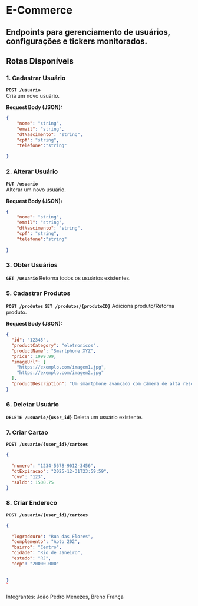 # E-Commerce


Endpoints para gerenciamento de usuários, configurações e tickers monitorados.
---

## **Rotas Disponíveis**

### **1. Cadastrar Usuário**
**`POST /usuario`**  
Cria um novo usuário.

**Request Body (JSON):**
```json
{
    "nome": "string",
    "email": "string",
    "dtNascimento": "string",
    "cpf": "string",
    "telefone":"string"
    
}
```
### **2. Alterar Usuário**
**`PUT /usuario`**  
Alterar um novo usuário.

**Request Body (JSON):**
```json
{
    "nome": "string",
    "email": "string",
    "dtNascimento": "string",
    "cpf": "string",
    "telefone":"string"
    
}
```

### **3. Obter Usuários**
**`GET /usuario`**
Retorna todos os usuários existentes.



### **5. Cadastrar Produtos**
**`POST /produtos`**
**`GET /produtos/{produtoID}`**
Adiciona produto/Retorna produto.

**Request Body (JSON):**
```json
{
  "id": "12345",
  "productCategory": "eletronicos",
  "productName": "Smartphone XYZ",
  "price": 1999.99,
  "imageUrl": [
    "https://exemplo.com/imagem1.jpg",
    "https://exemplo.com/imagem2.jpg"
  ],
  "productDescription": "Um smartphone avançado com câmera de alta resolução"
}
```

### **6. Deletar Usuário**
**`DELETE /usuario/{user_id}`**
Deleta um usuário existente.

### **7. Criar Cartao**
**`POST /usuario/{user_id}/cartoes`**
```json
{
  
  "numero": "1234-5678-9012-3456",
  "dtExpiracao": "2025-12-31T23:59:59",
  "cvv": "123",
  "saldo": 1500.75
}

```

### **8. Criar Endereco**
**`POST /usuario/{user_id}/cartoes`**
```json
{
  
  "logradouro": "Rua das Flores",
  "complemento": "Apto 202",
  "bairro": "Centro",
  "cidade": "Rio de Janeiro",
  "estado": "RJ",
  "cep": "20000-000"
  
  
}
`
```
Integrantes:
João Pedro Menezes, Breno França

